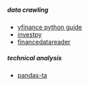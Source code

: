 ##### data crawling
- [yfinance python guide](https://analyzingalpha.com/yfinance-python)
- [investpy](https://github.com/alvarobartt/investpy)
- [financedatareader](https://github.com/financedata-org/FinanceDataReader)

##### technical analysis
- [pandas-ta](https://github.com/twopirllc/pandas-ta)